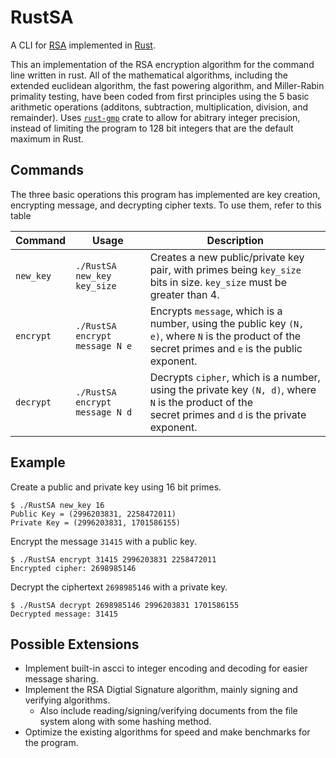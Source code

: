 # RustSA
A CLI for [RSA](https://en.wikipedia.org/wiki/RSA_(cryptosystem)) implemented in [Rust](https://www.rust-lang.org/).

This an implementation of the RSA encryption algorithm for the command line written in rust. All of the mathematical algorithms, including the extended euclidean algorithm, the fast powering algorithm, and Miller-Rabin primality testing, have been coded from first principles using the 5 basic arithmetic operations (additons, subtraction, multiplication, division, and remainder). Uses [`rust-gmp`](https://crates.io/crates/rust-gmp) crate to allow for abitrary integer precision, instead of limiting the program to 128 bit integers that are the default maximum in Rust.

## Commands
The three basic operations this program has implemented are key creation, encrypting message, and decrypting cipher texts. To use them, refer to this table

| Command   | Usage                          | Description                                                                                                                                              |
|-----------|--------------------------------|----------------------------------------------------------------------------------------------------------------------------------------------------------|
| `new_key` | `./RustSA new_key key_size`    | Creates a new public/private key pair, with primes being `key_size` bits in size. `key_size` must be greater than 4.                                     |
| `encrypt` | `./RustSA encrypt message N e` | Encrypts `message`, which is a number, using the public key `(N, e)`, where `N` is the product of the<br>secret primes and `e` is the public exponent.   |
| `decrypt` | `./RustSA encrypt message N d` | Decrypts `cipher`, which is a number, using the private key `(N, d)`, where `N` is the product of the <br>secret primes and `d` is the private exponent. |

## Example

Create a public and private key using 16 bit primes.
```
$ ./RustSA new_key 16
Public Key = (2996203831, 2258472011)
Private Key = (2996203831, 1701586155)
```

Encrypt the message `31415` with a public key.
```
$ ./RustSA encrypt 31415 2996203831 2258472011
Encrypted cipher: 2698985146
```

Decrypt the ciphertext `2698985146` with a private key.
```
$ ./RustSA decrypt 2698985146 2996203831 1701586155
Decrypted message: 31415
```

## Possible Extensions

- Implement built-in ascci to integer encoding and decoding for easier message sharing.
- Implement the RSA Digtial Signature algorithm, mainly signing and verifying algorithms.
  - Also include reading/signing/verifying documents from the file system along with some hashing method.
- Optimize the existing algorithms for speed and make benchmarks for the program.
